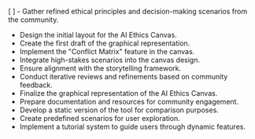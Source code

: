 [ ] - Gather refined ethical principles and decision-making scenarios from the community.
- Design the initial layout for the AI Ethics Canvas.
- Create the first draft of the graphical representation.
- Implement the "Conflict Matrix" feature in the canvas.
- Integrate high-stakes scenarios into the canvas design.
- Ensure alignment with the storytelling framework.
- Conduct iterative reviews and refinements based on community feedback.
- Finalize the graphical representation of the AI Ethics Canvas.
- Prepare documentation and resources for community engagement.
- Develop a static version of the tool for comparison purposes.
- Create predefined scenarios for user exploration.
- Implement a tutorial system to guide users through dynamic features.